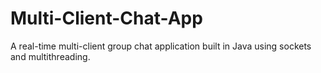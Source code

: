 # Multi-Client-Chat-App
A real-time multi-client group chat application built in Java using sockets and multithreading.
